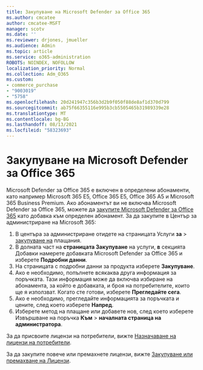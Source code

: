 ```yaml
---
title: Закупуване на Microsoft Defender за Office 365
ms.author: cmcatee
author: cmcatee-MSFT
manager: scotv
ms.date: ''
ms.reviewer: drjones, jmueller
ms.audience: Admin
ms.topic: article
ms.service: o365-administration
ROBOTS: NOINDEX, NOFOLLOW
localization_priority: Normal
ms.collection: Adm_O365
ms.custom:
- commerce_purchase
- "9003019"
- "5758"
ms.openlocfilehash: 20d241947c356b3d2b9f050f88de8af1d370d799
ms.sourcegitcommit: ab75f66355116e995b3cb5505465b31989339e28
ms.translationtype: MT
ms.contentlocale: bg-BG
ms.lasthandoff: 08/13/2021
ms.locfileid: "58323693"
---
```

# <a name="purchase-microsoft-defender-for-office-365"></a>Закупуване на Microsoft Defender за Office 365

Microsoft Defender за Office 365 е включен в определени абонаменти, като например Microsoft 365 E5, Office 365 E5, Office 365 A5 и Microsoft 365 Business Premium. Ако абонаментът ви не включва Microsoft Defender за Office 365, можете да [закупите Microsoft Defender за Office 365](https://docs.microsoft.com/microsoft-365/security/office-365-security/office-365-atp) като добавка към определен абонамент. За да закупите в Център за администриране на Microsoft 365:

1. В центъра за администриране отидете на страницата Услуги **за**  >  [закупуване на](https://go.microsoft.com/fwlink/p/?linkid=868433) плащания.
2. В долната част на **страницата Закупуване** на услуги, **в** секцията Добавки намерете добавката Microsoft Defender за Office 365 и изберете **Подробни данни**.
3. На страницата с подробни данни за продукта изберете **Закупуване**.
4. Ако е необходимо, попълнете всякаква друга информация за поръчката. Тази информация може да включва избиране на абонамента, за който е добавката, и броя на потребителите, които ще я използват. Когато сте готови, изберете **Прегледайте сега**.
5. Ако е необходимо, прегледайте информацията за поръчката и цените, след което изберете **Напред**.
6. Изберете метод на плащане или добавете нов, след което изберете Извършване на поръчка **Към**  >  **началната страница на администратора**.

За да присвоите лицензи на потребители, вижте [Назначаване на лицензи на потребители](https://docs.microsoft.com/microsoft-365/admin/manage/assign-licenses-to-users).

За да закупите повече или премахнете лицензи, вижте [Закупуване или премахване на Лицензи](https://docs.microsoft.com/microsoft-365/commerce/licenses/buy-licenses#buy-or-remove-licenses-for-your-business-subscription).